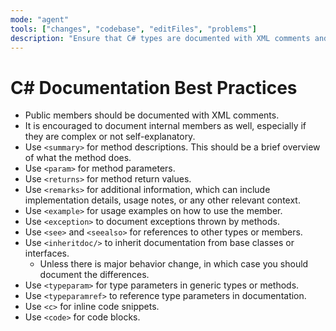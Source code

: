 ```yaml
---
mode: "agent"
tools: ["changes", "codebase", "editFiles", "problems"]
description: "Ensure that C# types are documented with XML comments and follow best practices for documentation."
---
```


# C# Documentation Best Practices

- Public members should be documented with XML comments.
- It is encouraged to document internal members as well, especially if they are complex or not self-explanatory.
- Use `<summary>` for method descriptions. This should be a brief overview of what the method does.
- Use `<param>` for method parameters.
- Use `<returns>` for method return values.
- Use `<remarks>` for additional information, which can include implementation details, usage notes, or any other relevant context.
- Use `<example>` for usage examples on how to use the member.
- Use `<exception>` to document exceptions thrown by methods.
- Use `<see>` and `<seealso>` for references to other types or members.
- Use `<inheritdoc/>` to inherit documentation from base classes or interfaces.
  - Unless there is major behavior change, in which case you should document the differences.
- Use `<typeparam>` for type parameters in generic types or methods.
- Use `<typeparamref>` to reference type parameters in documentation.
- Use `<c>` for inline code snippets.
- Use `<code>` for code blocks.
